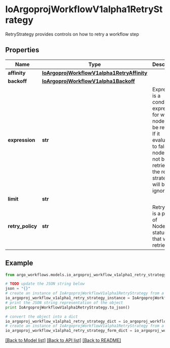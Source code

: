 # IoArgoprojWorkflowV1alpha1RetryStrategy

RetryStrategy provides controls on how to retry a workflow step

## Properties

Name | Type | Description | Notes
------------ | ------------- | ------------- | -------------
**affinity** | [**IoArgoprojWorkflowV1alpha1RetryAffinity**](IoArgoprojWorkflowV1alpha1RetryAffinity.md) |  | [optional] 
**backoff** | [**IoArgoprojWorkflowV1alpha1Backoff**](IoArgoprojWorkflowV1alpha1Backoff.md) |  | [optional] 
**expression** | **str** | Expression is a condition expression for when a node will be retried. If it evaluates to false, the node will not be retried and the retry strategy will be ignored | [optional] 
**limit** | **str** |  | [optional] 
**retry_policy** | **str** | RetryPolicy is a policy of NodePhase statuses that will be retried | [optional] 

## Example

```python
from argo_workflows.models.io_argoproj_workflow_v1alpha1_retry_strategy import IoArgoprojWorkflowV1alpha1RetryStrategy

# TODO update the JSON string below
json = "{}"
# create an instance of IoArgoprojWorkflowV1alpha1RetryStrategy from a JSON string
io_argoproj_workflow_v1alpha1_retry_strategy_instance = IoArgoprojWorkflowV1alpha1RetryStrategy.from_json(json)
# print the JSON string representation of the object
print IoArgoprojWorkflowV1alpha1RetryStrategy.to_json()

# convert the object into a dict
io_argoproj_workflow_v1alpha1_retry_strategy_dict = io_argoproj_workflow_v1alpha1_retry_strategy_instance.to_dict()
# create an instance of IoArgoprojWorkflowV1alpha1RetryStrategy from a dict
io_argoproj_workflow_v1alpha1_retry_strategy_form_dict = io_argoproj_workflow_v1alpha1_retry_strategy.from_dict(io_argoproj_workflow_v1alpha1_retry_strategy_dict)
```
[[Back to Model list]](../README.md#documentation-for-models) [[Back to API list]](../README.md#documentation-for-api-endpoints) [[Back to README]](../README.md)


